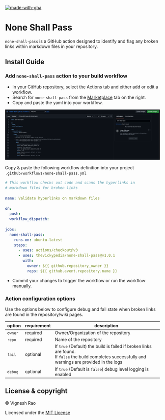 [![made-with-gha](https://img.shields.io/badge/Made%20with-Github_Actions-black?style=for-the-badge&logo=GitHub)][marketplace]

# None Shall Pass

`none-shall-pass` is a GitHub action designed to identify and flag any broken links
within markdown files in your repository.

## Install Guide

### Add `none-shall-pass` action to your build workflow

- In your GitHub repository, select the Actions tab and either add or edit a workflow.
- Search for `none-shall-pass` from the [Marketplace][marketplace] tab on the right.
- Copy and paste the yaml into your workflow.

![marketplace][screenshot]

Copy & paste the following workflow definition into your project `.github/workflows/none-shall-pass.yml`

```yaml
# This workflow checks out code and scans the hyperlinks in 
# markdown files for broken links

name: Validate hyperlinks on markdown files

on:
  push:
  workflow_dispatch:

jobs:
  none-shall-pass:
    runs-on: ubuntu-latest
    steps:
      - uses: actions/checkout@v3
      - uses: thevickypedia/none-shall-pass@v1.0.1
        with:
          owner: ${{ github.repository_owner }}
          repo: ${{ github.event.repository.name }}
```

- Commit your changes to trigger the workflow or run the workflow manually.

### Action configuration options

Use the options below to configure debug and fail state when broken links are found in the repository/wiki pages.

| option  | requirement | description                                                                                                                                              |
|---------|-------------|----------------------------------------------------------------------------------------------------------------------------------------------------------|
| `owner` | required    | Owner/Organization of the repository                                                                                                                     |
| `repo`  | required    | Name of the repository                                                                                                                                   |
| `fail`  | optional    | If `true` (Default) the build is failed if broken links are found.<br/>If `false` the build completes successfully and warnings are provided in the logs |
| `debug` | optional    | If `true` (Default is `false`) debug level logging is enabled                                                                                            |

## License & copyright

&copy; Vignesh Rao

Licensed under the [MIT License][license]

[marketplace]: https://github.com/marketplace/actions/none-shall-pass
[screenshot]: https://raw.githubusercontent.com/thevickypedia/none-shall-pass/main/images/marketplace.png
[license]: https://github.com/thevickypedia/none-shall-pass/blob/main/LICENSE
